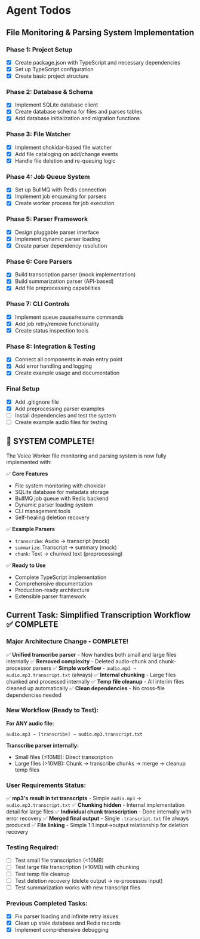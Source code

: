 # Agent Todos

## File Monitoring & Parsing System Implementation

### Phase 1: Project Setup

- [x] Create package.json with TypeScript and necessary dependencies
- [x] Set up TypeScript configuration
- [x] Create basic project structure

### Phase 2: Database & Schema

- [x] Implement SQLite database client
- [x] Create database schema for files and parses tables
- [x] Add database initialization and migration functions

### Phase 3: File Watcher

- [x] Implement chokidar-based file watcher
- [x] Add file cataloging on add/change events
- [x] Handle file deletion and re-queuing logic

### Phase 4: Job Queue System

- [x] Set up BullMQ with Redis connection
- [x] Implement job enqueuing for parsers
- [x] Create worker process for job execution

### Phase 5: Parser Framework

- [x] Design pluggable parser interface
- [x] Implement dynamic parser loading
- [x] Create parser dependency resolution

### Phase 6: Core Parsers

- [x] Build transcription parser (mock implementation)
- [x] Build summarization parser (API-based)
- [x] Add file preprocessing capabilities

### Phase 7: CLI Controls

- [x] Implement queue pause/resume commands
- [x] Add job retry/remove functionality
- [x] Create status inspection tools

### Phase 8: Integration & Testing

- [x] Connect all components in main entry point
- [x] Add error handling and logging
- [x] Create example usage and documentation

### Final Setup

- [x] Add .gitignore file
- [x] Add preprocessing parser examples
- [ ] Install dependencies and test the system
- [ ] Create example audio files for testing

## 🎉 SYSTEM COMPLETE!

The Voice Worker file monitoring and parsing system is now fully implemented with:

✅ **Core Features**

- File system monitoring with chokidar
- SQLite database for metadata storage
- BullMQ job queue with Redis backend
- Dynamic parser loading system
- CLI management tools
- Self-healing deletion recovery

✅ **Example Parsers**

- `transcribe`: Audio → transcript (mock)
- `summarize`: Transcript → summary (mock)
- `chunk`: Text → chunked text (preprocessing)

✅ **Ready to Use**

- Complete TypeScript implementation
- Comprehensive documentation
- Production-ready architecture
- Extensible parser framework

## Current Task: Simplified Transcription Workflow ✅ COMPLETE

### Major Architecture Change - COMPLETE!

✅ **Unified transcribe parser** - Now handles both small and large files internally
✅ **Removed complexity** - Deleted audio-chunk and chunk-processor parsers
✅ **Simple workflow** - `audio.mp3 → audio.mp3.transcript.txt` (always)
✅ **Internal chunking** - Large files chunked and processed internally
✅ **Temp file cleanup** - All interim files cleaned up automatically
✅ **Clean dependencies** - No cross-file dependencies needed

### New Workflow (Ready to Test):

**For ANY audio file:**

```
audio.mp3 → [transcribe] → audio.mp3.transcript.txt
```

**Transcribe parser internally:**

- Small files (≤10MB): Direct transcription
- Large files (>10MB): Chunk → transcribe chunks → merge → cleanup temp files

### User Requirements Status:

✅ **mp3's result in txt transcripts** - Simple `audio.mp3` → `audio.mp3.transcript.txt`
✅ **Chunking hidden** - Internal implementation detail for large files
✅ **Individual chunk transcription** - Done internally with error recovery
✅ **Merged final output** - Single `.transcript.txt` file always produced
✅ **File linking** - Simple 1:1 input→output relationship for deletion recovery

### Testing Required:

- [ ] Test small file transcription (<10MB)
- [ ] Test large file transcription (>10MB) with chunking
- [ ] Test temp file cleanup
- [ ] Test deletion recovery (delete output → re-processes input)
- [ ] Test summarization works with new transcript files

### Previous Completed Tasks:

- [x] Fix parser loading and infinite retry issues
- [x] Clean up stale database and Redis records
- [x] Implement comprehensive debugging
